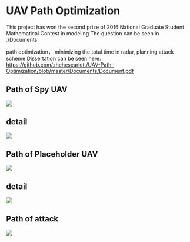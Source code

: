 # UAV Path Optimization
This project has won the second prize of 2016 National Graduate Student Mathematical Contest in modeling
The question can be seen in ./Documents

path optimization， minimizing the total time in radar, planning attack scheme
Dissertation can be seen here:
https://github.com/zhehescarlett/UAV-Path-Optimization/blob/master/Documents/Document.pdf

## Path of Spy UAV

![](https://github.com/zhehescarlett/UAV-Path-Optimization/blob/master/pic/pic1.JPG?raw=true)

## detail

![](https://github.com/zhehescarlett/UAV-Path-Optimization/blob/master/pic/path1.JPG?raw=true)

## Path of Placeholder UAV

![](https://github.com/zhehescarlett/UAV-Path-Optimization/blob/master/pic/pic2.JPG?raw=true)

## detail

![](https://github.com/zhehescarlett/UAV-Path-Optimization/blob/master/pic/path2.JPG?raw=true)

## Path of attack

![](https://github.com/zhehescarlett/UAV-Path-Optimization/blob/master/pic/pic3.JPG?raw=true)
